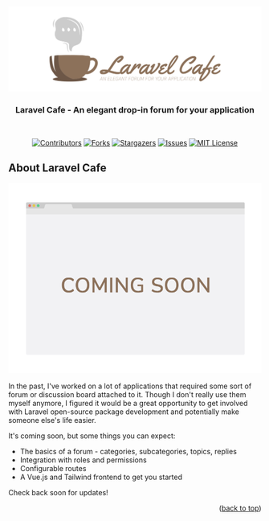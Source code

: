 <div id="top"></div>

<br />
<div align="center">
  <a href="https://github.com/rjp2525/laravel-cafe">
    <img src=".github/laravel-cafe-logo.svg" alt="Logo">
  </a>

  <h3 align="center">Laravel Cafe - An elegant drop-in forum for your application</h3>
  <br />

[![Contributors][contributors-shield]][contributors-url]
[![Forks][forks-shield]][forks-url]
[![Stargazers][stars-shield]][stars-url]
[![Issues][issues-shield]][issues-url]
[![MIT License][license-shield]][license-url]

</div>

## About Laravel Cafe

[![Product Name Screen Shot][product-screenshot]](https://example.com)

In the past, I've worked on a lot of applications that required some sort of forum or discussion board attached to it. Though I don't really use them myself anymore, I figured it would be a great opportunity to get involved with Laravel open-source package development and potentially make someone else's life easier.

It's coming soon, but some things you can expect:

- The basics of a forum - categories, subcategories, topics, replies
- Integration with roles and permissions
- Configurable routes
- A Vue.js and Tailwind frontend to get you started

Check back soon for updates!

<p align="right">(<a href="#top">back to top</a>)</p>

[contributors-shield]: https://img.shields.io/badge/laravel-8%2B-brightgreen?style=for-the-badge
[contributors-url]: https://github.com/rjp2525/laravel-cafe/graphs/contributors
[forks-shield]: https://img.shields.io/github/forks/rjp2525/laravel-cafe.svg?style=for-the-badge
[forks-url]: https://github.com/rjp2525/laravel-cafe/network/members
[stars-shield]: https://img.shields.io/github/stars/rjp2525/laravel-cafe.svg?style=for-the-badge
[stars-url]: https://github.com/rjp2525/laravel-cafe/stargazers
[issues-shield]: https://img.shields.io/github/issues/rjp2525/laravel-cafe.svg?style=for-the-badge
[issues-url]: https://github.com/rjp2525/laravel-cafe/issues
[license-shield]: https://img.shields.io/github/license/rjp2525/laravel-cafe.svg?style=for-the-badge
[license-url]: https://github.com/rjp2525/laravel-cafe/blob/master/LICENSE.txt
[product-screenshot]: .gh/screenshot.png
